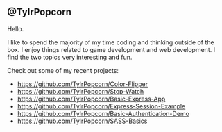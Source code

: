 @TylrPopcorn
-----
Hello. 

I like to spend the majority of my time coding and thinking outside of the box. I enjoy things related to game development and web development. I find the two topics very interesting and fun.

Check out some of my recent projects:
- https://github.com/TylrPopcorn/Color-Flipper
- https://github.com/TylrPopcorn/Stop-Watch
- https://github.com/TylrPopcorn/Basic-Express-App
- https://github.com/TylrPopcorn/Express-Session-Example
- https://github.com/TylrPopcorn/Basic-Authentication-Demo
- https://github.com/TylrPopcorn/SASS-Basics
